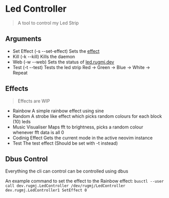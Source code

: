 # Led Controller
> A tool to control my Led Strip

## Arguments

- Set Effect (-s --set-effect)
    Sets the [effect](#effects)
- Kill (-k --kill)
    Kills the daemon
- Web (-w --web)
    Sets the status of [led.rugmj.dev](https://led.rugmj.dev)
- Test (-t --test)
    Tests the led strip Red -> Green -> Blue -> White -> Repeat

## Effects
> Effects are WIP

- Rainbow
    A simple rainbow effect using sine
- Random
    A strobe like effect which picks random colours for each block (10) leds
- Music Visualiser
   Maps fft to brightness, picks a random colour whenever fft data is all 0
- Codinig Effect
    Gets the current mode in the active neovim instance
- Test
    The test effect (Should be set with -t instead)

## Dbus Control
Everything the cli can control can be controlled using dbus

An example command to set the effect to the Rainbow effect: `busctl --user call dev.rugmj.LedController /dev/rugmj/LedController dev.rugmj.LedController1 SetEffect 0`
